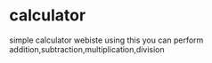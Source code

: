 # calculator

simple calculator webiste using this you can perform addition,subtraction,multiplication,division
